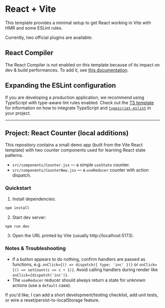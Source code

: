 # React + Vite

This template provides a minimal setup to get React working in Vite with HMR and some ESLint rules.

Currently, two official plugins are available:


## React Compiler

The React Compiler is not enabled on this template because of its impact on dev & build performances. To add it, see [this documentation](https://react.dev/learn/react-compiler/installation).

## Expanding the ESLint configuration

If you are developing a production application, we recommend using TypeScript with type-aware lint rules enabled. Check out the [TS template](https://github.com/vitejs/vite/tree/main/packages/create-vite/template-react-ts) for information on how to integrate TypeScript and [`typescript-eslint`](https://typescript-eslint.io) in your project.


---

## Project: React Counter (local additions)

This repository contains a small demo app (built from the Vite React template) with two counter components used for learning React state patterns.

- `src/components/Counter.jsx` — a simple `useState` counter.
- `src/components/CounterNew.jsx` — a `useReducer` counter with action dispatch.

### Quickstart

1. Install dependencies:

```powershell
npm install
```

2. Start dev server:

```powershell
npm run dev
```

3. Open the URL printed by Vite (usually http://localhost:5173).

### Notes & Troubleshooting

- If a button appears to do nothing, confirm handlers are passed as functions, e.g. `onClick={() => dispatch({ type: 'inc' })}` or `onClick={() => setCount(c => c + 1)}`. Avoid calling handlers during render like `onClick={dispatch('inc')}`.
- The `useReducer` reducer should always return a state for unknown actions (use a `default` case).

If you'd like, I can add a short development/testing checklist, add unit tests, or wire a reset/persist-to-localStorage feature.
